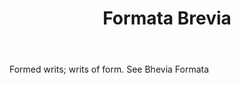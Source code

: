 ---
title: Formata Brevia
letter: F
permalink: "/definitions/bld-formata-brevia.html"
body: Formed writs; writs of form. See Bhevia Formata
published_at: '2018-07-07'
source: Black's Law Dictionary 2nd Ed (1910)
layout: post
---
